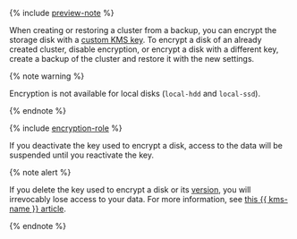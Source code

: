 {% include [preview-note](../note-preview-by-request.md) %}

When creating or restoring a cluster from a backup, you can encrypt the storage disk with a [custom KMS key](../../kms/concepts/key.md). To encrypt a disk of an already created cluster, disable encryption, or encrypt a disk with a different key, create a backup of the cluster and restore it with the new settings.

{% note warning %}

Encryption is not available for local disks (`local-hdd` and `local-ssd`).

{% endnote %}

{% include [encryption-role](../compute/encryption-role.md) %}

If you deactivate the key used to encrypt a disk, access to the data will be suspended until you reactivate the key.

{% note alert %}

If you delete the key used to encrypt a disk or its [version](../../kms/concepts/version.md), you will irrevocably lose access to your data. For more information, see [this {{ kms-name }} article](../../kms/concepts/version.md#version-distruct).

{% endnote %}
